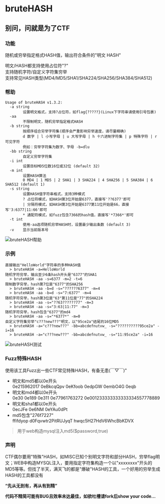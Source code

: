 # bruteHASH  

## 别问，问就是为了CTF  

### 功能  
随机或穷举指定格式HASH值，输出符合条件的"明文 HASH"  

明文/HASH都支持使用占位符"?"  
支持随机字符/自定义字符集穷举  
支持常见HASH类型(MD4/MD5/SHA1/SHA224/SHA256/SHA384/SHA512)  

### 帮助  
```
Usage of bruteHASH v1.3.2:
  -a string
        设置明文格式，支持?占位符，如flag{?????}(Linux下字符串请使用引号包裹)
  -aa
        不限制明文，随机穷举指定格式HASH
  -b string
        按顺序组合穷举字符集(顺序会严重影响穷举速度，请尽量精确)
        d 数字 | l 小写字母 | u 大写字母 | h 十六进制字符集 | p 特殊字符 | r 可见字符
        例如：穷举字符集为数字、字母 -b=dlu
  -bb string
        自定义穷举字符集
  -i int
        设置目标MD5位数16位或32位 (default 32)
  -m int
        设置HASH算法
        0 MD4 | 1 MD5 | 2 SHA1 | 3 SHA224 | 4 SHA256 | 5 SHA384 | 6 SHA512 (default 1)
  -s string
        设置HASH值字符串格式，支持3种模式
        ? 占位符模式，如HASH第3位开始是6377，直接写'??6377'即可
        | 分隔符模式，如HASH第3位开始是6377第11位开始是66，直接写'3:6377|11:66'即可
        * 通配符模式，如fuzz包含7366的hash值，直接写'*7366*'即可
  -t int
        使用-aa选项随机穷举HASH时，设置最少输出条数 (default 3)
  -v    显示当前版本号
```  

![bruteHASH帮助](https://github.com/playGitboy/bruteHASH/blob/master/img/bruteHASH_help.jpg)  

### 示例  
```
直接输出"HelloWorld"字符串的多种HASH值
  > bruteHASH -a=HelloWorld
随机字符穷举，输出至少6条hash开头是"6377"的SHA1
  > bruteHASH -aa -s=6377 -m=2 -t=6
限制数字穷举，hash第7位是"6377"的SHA256
  > bruteHASH -aa -b=d -s="??????6377" -m=4
  > bruteHASH -aa -b=d -s="7:6377" -m=4
随机字符穷举，hash第3位是"63"第11位是"77"的SHA224
  > bruteHASH -aa -s="??63??????77" -m=3
  > bruteHASH -aa -s="3:63|11:77" -m=3
随机字符穷举，hash包含"6377"的md4
  > bruteHASH -aa -s="*6377*" -m=0
自定义字符集穷举"c???new???"明文，以"95ce2a"结尾的16位MD5
  > bruteHASH -a="c???new???" -bb=abcdefnutvw_ -s="??????????95ce2a" -i=16
  > bruteHASH -a="c???new???" -bb=abcdefnutvw_ -s="11:95ce2a" -i=16
```  

![bruteHASH测试](https://github.com/playGitboy/bruteHASH/blob/master/img/bruteHASH_test.jpg)  

### Fuzz特殊HASH  
使用该工具Fuzz出一些CTF常见特殊HASH，有备无患(￣▽￣)"  
* 明文和md5都以0e开头   
0e215962017  0eBkcqQpv  0eKfoob  0edpGW  0embO4G  0eqb  
* 明文和md4都以0e开头  
0e30  0e189  0e311  0e77961763272  0e001233333333333334557778889  
* 明文和sha1都以0e开头  
0ecJFe  0e6NM  0eYAu0dPt  
* md5包含"276f7227"  
ffifdyop  d0Fqvwtr2PitRUJyqT  hwqc5H27HdV6WhcBbKDVX  
> 用于web构造mysql注入md5($password,true)  

### 声明  
CTF偶尔要用"特殊"HASH，如MISC已知个别明文字符和部分HASH，穷举flag明文；WEB中构造MYSQL注入，要用指定字符集构造一个以"xxxxxxxx"开头的MD5等等。但找了半天，满天飞的都是"爆破"HASH的工具，一个好用的穷举生成HASH的工具都没有  

**“先从无到有，再从有到精”**  

**代码不精简可能有BUG且效率未达最佳，如欲吐槽请fork后show your code...**  
